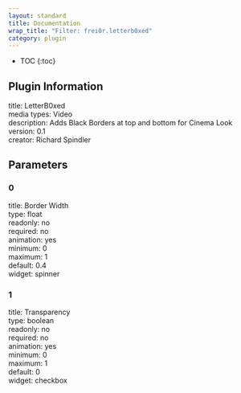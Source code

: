 ```yaml
---
layout: standard
title: Documentation
wrap_title: "Filter: frei0r.letterb0xed"
category: plugin
---
```

* TOC
{:toc}

## Plugin Information

title: LetterB0xed  
media types:
Video  
description: Adds Black Borders at top and bottom for Cinema Look  
version: 0.1  
creator: Richard Spindler  

## Parameters

### 0

title: Border Width    
type: float  
readonly: no  
required: no  
animation: yes  
minimum: 0  
maximum: 1  
default: 0.4  
widget: spinner  

### 1

title: Transparency    
type: boolean  
readonly: no  
required: no  
animation: yes  
minimum: 0  
maximum: 1  
default: 0  
widget: checkbox  

